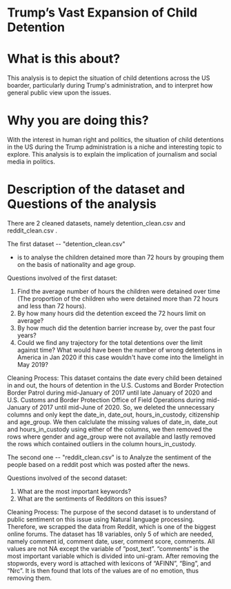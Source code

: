 # Trump’s Vast Expansion of Child Detention

# What is this about?
This analysis is to depict the situation of child detentions across the US boarder, particularly during Trump's administration, and to interpret how general public view upon the issues.

# Why you are doing this?
With the interest in human right and politics, the situation of child detentions in the US during the Trump administration is a niche and interesting topic to explore. This analysis is to explain the implication of journalism and social media in politics.

# Description of the dataset and Questions of the analysis
There are 2 cleaned datasets, namely detention_clean.csv and reddit_clean.csv . 

The first dataset -- "detention_clean.csv" 
  - is to analyse the children detained more than 72 hours by grouping them on the basis of nationality and age group.  

Questions involved of the first dataset:
1. Find the average number of hours the children were detained over time (The proportion of the children who were detained more than 72 hours and less than 72 hours). 
2. By how many hours did the detention exceed the 72 hours limit on average? 
3. By how much did the detention barrier increase by, over the past four years? 
4. Could we find any trajectory for the total detentions over the limit against time? What 
    would have been the number of wrong detentions in America in Jan 2020 if this case 
    wouldn't have come into the limelight in May 2019?  
    
Cleaning Process: 
This dataset contains the date every child been detained in and out, the hours of detention in the  U.S. Customs and Border Protection Border Patrol during mid-January of 2017 until late January of  2020 and U.S. Customs and Border Protection Office of Field Operations during mid-January of 2017  until mid-June of 2020. So, we deleted the unnecessary columns and only kept the date_in,  date_out, hours_in_custody, citizenship and age_group. We then calclulate the missing values of  date_in, date_out and hours_in_custody using either of the columns, we then removed the rows  where gender and age_group were not available and lastly removed the rows which contained  outliers in the column hours_in_custody. 


 

The second one -- "reddit_clean.csv" is to Analyze the sentiment of the people based on a reddit post which was posted after the news.
 
Questions involved of the second dataset: 
1. What are the most important keywords? 
2. What are the sentiments of Redditors on this issues?

Cleaning Process: 
The purpose of the second dataset is to understand of public sentiment on this issue using Natural  language processing. Therefore, we scrapped the data from Reddit, which is one of the biggest  online forums. The dataset has 18 variables, only 5 of which are needed, namely comment id,  comment date, user, comment score, comments. All values are not NA except the variable of  “post_text”. “comments” is the most important variable which is divided into uni-gram. After  removing the stopwords, every word is attached with lexicons of “AFINN”, “Bing”, and “Nrc”. It is  then found that lots of the values are of no emotion, thus removing them. 
